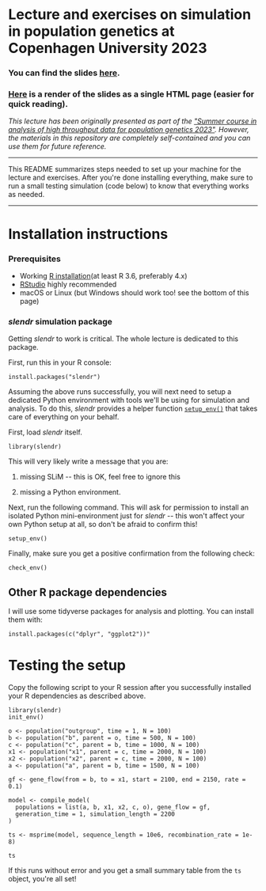 # Lecture and exercises on simulation in population genetics at Copenhagen University 2023

### You can find the slides [here](https://bodkan.quarto.pub/ku-popgen2023/).

### [Here](https://bodkan.quarto.pub/ku-popgen2023-onepage/) is a render of the slides as a single HTML page (easier for quick reading).

_This lecture has been originally presented as part of the ["Summer course in analysis of high throughput data for population genetics 2023"](http://popgen.dk/popgen23/). However, the materials in this repository are completely self-contained and you can use them for future reference._

------------------------------------------------------------------------

This README summarizes steps needed to set up your machine for the lecture and exercises. After you're done installing everything, make sure to run a small testing simulation (code below) to know that everything works as needed.

------------------------------------------------------------------------

# Installation instructions

### Prerequisites

-   Working [R installation](https://cloud.r-project.org)(at least R 3.6, preferably 4.x)
-   [RStudio](https://www.rstudio.com/products/rstudio/download/) highly recommended
-   macOS or Linux (but Windows should work too! see the bottom of this page)

### *slendr* simulation package

Getting *slendr* to work is critical. The whole lecture is dedicated to this package.

First, run this in your R console:

    install.packages("slendr")

Assuming the above runs successfully, you will next need to setup a dedicated Python environment with tools we'll be using for simulation and analysis. To do this, *slendr* provides a helper function [`setup_env()`](https://www.slendr.net/reference/setup_env.html) that takes care of everything on your behalf.

First, load *slendr* itself.

    library(slendr)

This will very likely write a message that you are:

1.  missing SLiM -- this is OK, feel free to ignore this

2.  missing a Python environment.

Next, run the following command. This will ask for permission to install an isolated Python mini-environment just for *slendr* -- this won't affect your own Python setup at all, so don't be afraid to confirm this!

    setup_env()

Finally, make sure you get a positive confirmation from the following check:

    check_env()

## Other R package dependencies

I will use some tidyverse packages for analysis and plotting. You can install them with:

    install.packages(c("dplyr", "ggplot2"))"

# Testing the setup

Copy the following script to your R session after you successfully installed your R dependencies as described above.

    library(slendr)
    init_env()

    o <- population("outgroup", time = 1, N = 100)
    b <- population("b", parent = o, time = 500, N = 100)
    c <- population("c", parent = b, time = 1000, N = 100)
    x1 <- population("x1", parent = c, time = 2000, N = 100)
    x2 <- population("x2", parent = c, time = 2000, N = 100)
    a <- population("a", parent = b, time = 1500, N = 100)

    gf <- gene_flow(from = b, to = x1, start = 2100, end = 2150, rate = 0.1)

    model <- compile_model(
      populations = list(a, b, x1, x2, c, o), gene_flow = gf,
      generation_time = 1, simulation_length = 2200
    )

    ts <- msprime(model, sequence_length = 10e6, recombination_rate = 1e-8)

    ts

If this runs without error and you get a small summary table from the `ts` object, you're all set!

